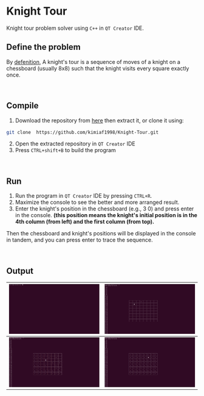 # Knight Tour 
Knight tour problem solver using `C++` in `QT Creator` IDE.

## Define the problem
By [defenition](https://en.wikipedia.org/wiki/Knight%27s_tour), A knight's tour is a sequence of moves of a knight on a chessboard (usually 8x8) such that the knight visits every square exactly once. 

<br/>

## Compile
1. Download the repository from [here](https://github.com/kimiaf1998/Knight-Tour/archive/refs/heads/master.zip " this link") then extract it, or clone it using:
```bash
git clone  https://github.com/kimiaf1998/Knight-Tour.git
```

2. Open the extracted repository in `QT Creator` IDE
3. Press `CTRL+shift+B` to build the program

<br/>

## Run
1. Run the program in `QT Creator` IDE by pressing `CTRL+R`.
2. Maximize the console to see the better and more arranged result.  
3. Enter the knight's position in the chessboard (e.g., 3 0) and press enter in the console. 
**(this position means the knight's initial position is in the 4th column (from left) and the first column (from top).**

Then the chessboard and knight's positions will be displayed in the console in tandem, and you can press enter to trace the sequence.

<br/>

## Output
|  ![screen 1](https://github.com/kimiaf1998/Knight-Tour/blob/master/output/screen%201.png "screen 1") |  ![screen 2](https://github.com/kimiaf1998/Knight-Tour/blob/master/output/screen%202.png "screen 2") |
| ------------ | ------------ |
|  ![screen 3](https://github.com/kimiaf1998/Knight-Tour/blob/master/output/screen%203.png "screen 3") | ![screen 4](https://github.com/kimiaf1998/Knight-Tour/blob/master/output/screen%204.png "screen 4")  |
